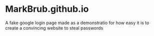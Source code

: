 # MarkBrub.github.io
A fake google login page made as a demonstratio for how easy it is to create a convincing website to steal passwords
